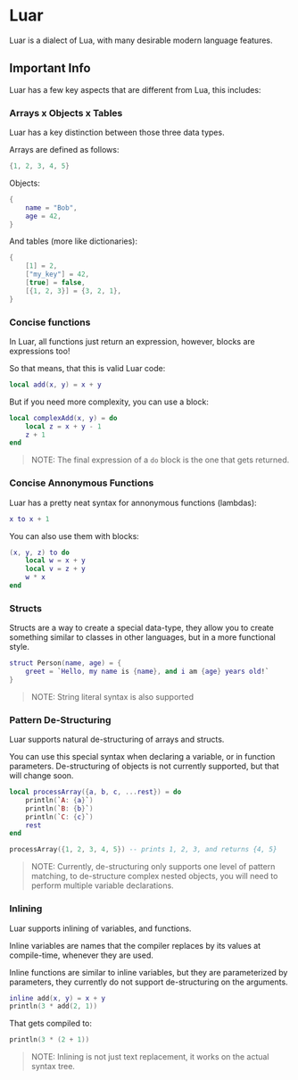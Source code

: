 # Luar

Luar is a dialect of Lua, with many desirable modern language features.

## Important Info

Luar has a few key aspects that are different from Lua, this includes:

### Arrays x Objects x Tables

Luar has a key distinction between those three data types.

Arrays are defined as follows:

```lua
{1, 2, 3, 4, 5}
```

Objects:

```lua
{
    name = "Bob",
    age = 42,
}
```

And tables (more like dictionaries):

```lua
{
    [1] = 2,
    ["my_key"] = 42,
    [true] = false,
    [{1, 2, 3}] = {3, 2, 1},
}
```

### Concise functions

In Luar, all functions just return an expression, however, blocks are expressions too!

So that means, that this is valid Luar code:

```lua
local add(x, y) = x + y
```

But if you need more complexity, you can use a block:

```lua
local complexAdd(x, y) = do
    local z = x + y - 1
    z + 1
end
```

> NOTE: The final expression of a `do` block is the one that gets returned.

### Concise Annonymous Functions

Luar has a pretty neat syntax for annonymous functions (lambdas):

```lua
x to x + 1
```

You can also use them with blocks:

```lua
(x, y, z) to do
    local w = x + y
    local v = z + y
    w * x
end
```

### Structs

Structs are a way to create a special data-type, they allow you to create something similar to
classes in other languages, but in a more functional style.

```lua
struct Person(name, age) = {
    greet = `Hello, my name is {name}, and i am {age} years old!`
}
```

> NOTE: String literal syntax is also supported

### Pattern De-Structuring

Luar supports natural de-structuring of arrays and structs.

You can use this special syntax when declaring a variable, or in function parameters. De-structuring of objects is not currently supported, but that will change soon.

```lua
local processArray({a, b, c, ...rest}) = do
    println(`A: {a}`)
    println(`B: {b}`)
    println(`C: {c}`)
    rest
end

processArray({1, 2, 3, 4, 5}) -- prints 1, 2, 3, and returns {4, 5}
```

> NOTE: Currently, de-structuring only supports one level of pattern matching, to de-structure complex nested objects, you will need to perform multiple variable declarations.

### Inlining

Luar supports inlining of variables, and functions.

Inline variables are names that the compiler replaces by its values at compile-time, whenever they are used.

Inline functions are similar to inline variables, but they are parameterized by parameters, they currently do not support de-structuring on the arguments.

```lua
inline add(x, y) = x + y
println(3 * add(2, 1))
```

That gets compiled to:

```lua
println(3 * (2 + 1))
```

> NOTE: Inlining is not just text replacement, it works on the actual syntax tree.